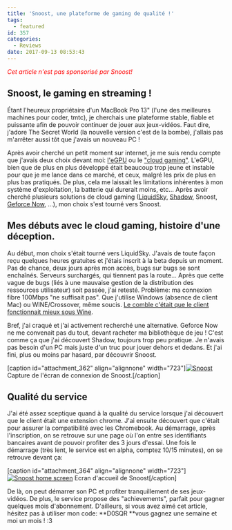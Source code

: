 ```yaml
---
title: 'Snoost, une plateforme de gaming de qualité !'
tags:
  - featured
id: 357
categories:
  - Reviews
date: 2017-09-13 08:53:43
---
```


<span style="color: #ff0000;">_Cet article n'est pas sponsorisé par Snoost!_</span>

## Snoost, le gaming en streaming !

Étant l'heureux propriétaire d'un MacBook Pro 13" (l'une des meilleures machines pour coder, tmtc), je cherchais une plateforme stable, fiable et puissante afin de pouvoir continuer de jouer aux jeux-vidéos. Faut dire, j'adore The Secret World (la nouvelle version c'est de la bombe), j'allais pas m'arrêter aussi tôt que j'avais un nouveau PC !

<!--more-->

Après avoir cherché un petit moment sur internet, je me suis rendu compte que j'avais deux choix devant moi: [l'eGPU](https://developer.apple.com/development-kit/external-graphics/) ou le ["cloud gaming"](https://fr.wikipedia.org/wiki/Jeu_%C3%A0_la_demande). L'eGPU, bien que de plus en plus développé était beaucoup trop jeune et instable pour que je me lance dans ce marché, et ceux, malgré les prix de plus en plus bas pratiqués. De plus, cela me laissait les limitations inhérentes à mon système d'exploitation, la batterie qui durerait moins, etc... Après avoir cherché plusieurs solutions de cloud gaming ([LiquidSky](https://liquidsky.com/), [Shadow](https://shadow.tech/), Snoost, [Geforce Now](https://www.nvidia.fr/shield/games/geforce-now/), ...), mon choix s'est tourné vers Snoost.

## Mes débuts avec le cloud gaming, histoire d'une déception.

Au début, mon choix s'était tourné vers LiquidSky. J'avais de toute façon reçu quelques heures gratuites et j'étais inscrit à la beta depuis un moment. Pas de chance, deux jours après mon accès, bugs sur bugs se sont enchaînés. Serveurs surchargés, qui tiennent pas la route... Après que cette vague de bugs (liés à une mauvaise gestion de la distribution des ressources utilisateur) soit passée, j'ai retesté. Problème: ma connexion fibre 100Mbps "ne suffisait pas". Que j'utilise Windows (absence de client Mac) ou WINE/Crossover, même soucis. [Le comble c'était que le client fonctionnait mieux sous Wine](https://kakise.xyz/en/install-liquidsky-using-crossover/).

Bref, j'ai craqué et j'ai activement recherché une alternative. Geforce Now ne me convenait pas du tout, devant racheter ma bibliothèque de jeu ! C'est comme ça que j'ai découvert Shadow, toujours trop peu pratique. Je n'avais pas besoin d'un PC mais juste d'un truc pour jouer dehors et dedans. Et j'ai fini, plus ou moins par hasard, par découvrir Snoost.

[caption id="attachment_362" align="alignnone" width="723"][![Snoost](https://kakise.xyz/wp-content/uploads/2017/09/Capture-d’écran-2017-09-13-à-08.40.08-1024x640.png)](https://kakise.xyz/wp-content/uploads/2017/09/Capture-d’écran-2017-09-13-à-08.40.08.png) Capture de l'écran de connexion de Snoost.[/caption]

## Qualité du service

J'ai été assez sceptique quand à la qualité du service lorsque j'ai découvert que le client était une extension chrome. J'ai ensuite découvert que c'était pour assurer la compatibilité avec les Chromebook. Au démarrage, après l'inscription, on se retrouve sur une page où l'on entre ses identifiants bancaires avant de pouvoir profiter des 3 jours d'essai. Une fois le démarrage (très lent, le service est en alpha, comptez 10/15 minutes), on se retrouve devant ça:

[caption id="attachment_364" align="alignnone" width="723"][![Snoost home screen](https://kakise.xyz/wp-content/uploads/2017/09/Capture-d’écran-2017-09-13-à-08.48.05-1024x640.png)](https://kakise.xyz/wp-content/uploads/2017/09/Capture-d’écran-2017-09-13-à-08.48.05.png) Ecran d'accueil de Snoost[/caption]

De là, on peut démarrer son PC et profiter tranquillement de ses jeux-vidéos. De plus, le service propose des "achievements", parfait pour gagner quelques mois d'abonnement. D'ailleurs, si vous avez aimé cet article, hésitez pas à utiliser mon code: **D0SQR **vous gagnez une semaine et moi un mois ! :3